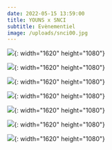 ```yaml
---
date: 2022-05-15 13:59:00
title: YOUNS x SNCI
subtitle: Evènementiel
image: /uploads/snci00.jpg
---
```

![](/uploads/snci04.jpg){: width="1620" height="1080"}

![](/uploads/snci05.jpg){: width="1620" height="1080"}

![](/uploads/snci02.jpg){: width="1620" height="1080"}

![](/uploads/snci00.jpg){: width="1620" height="1080"}

![](/uploads/snci03.jpg){: width="1620" height="1080"}

![](/uploads/snci01.jpg){: width="1620" height="1080"}

![](/uploads/snci06.jpg){: width="1620" height="1080"}